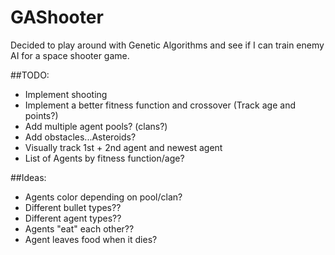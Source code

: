 # GAShooter

Decided to play around with Genetic Algorithms and see if I can train enemy AI for a space shooter game.

##TODO:
  + Implement shooting
  + Implement a better fitness function and crossover (Track age and points?)
  + Add multiple agent pools? (clans?)
  + Add obstacles...Asteroids?
  + Visually track 1st + 2nd agent and newest agent
  + List of Agents by fitness function/age?
  
##Ideas:
  + Agents color depending on pool/clan?
  + Different bullet types??
  + Different agent types??
  + Agents "eat" each other??
  + Agent leaves food when it dies?
